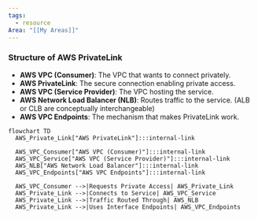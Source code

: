 ```yaml
---
tags:
  - resource
Area: "[[My Areas]]"
---
```

### **Structure of AWS PrivateLink**

- **AWS VPC (Consumer)**: The VPC that wants to connect privately.
- **AWS PrivateLink**: The secure connection enabling private access.
- **AWS VPC (Service Provider)**: The VPC hosting the service.
- **AWS Network Load Balancer (NLB)**: Routes traffic to the service. (ALB or CLB are conceptually interchangeable)
- **AWS VPC Endpoints**: The mechanism that makes PrivateLink work.

```mermaid
flowchart TD
  AWS_Private_Link["AWS PrivateLink"]:::internal-link

  AWS_VPC_Consumer["AWS VPC (Consumer)"]:::internal-link
  AWS_VPC_Service["AWS VPC (Service Provider)"]:::internal-link
  AWS_NLB["AWS Network Load Balancer"]:::internal-link
  AWS_VPC_Endpoints["AWS VPC Endpoints"]:::internal-link

  AWS_VPC_Consumer -->|Requests Private Access| AWS_Private_Link
  AWS_Private_Link -->|Connects to Service| AWS_VPC_Service
  AWS_Private_Link -->|Traffic Routed Through| AWS_NLB
  AWS_Private_Link -->|Uses Interface Endpoints| AWS_VPC_Endpoints

```
